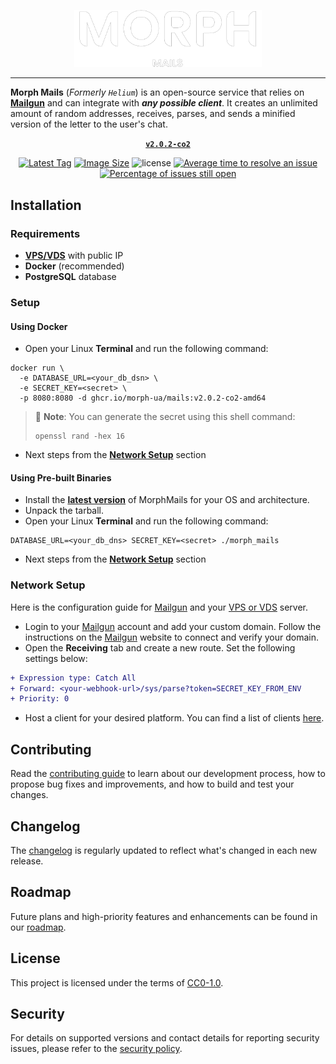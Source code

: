 <p align="center">
  <a href="https://www.decline.live/" rel="noopener" target="_blank"><img width="300" src="/docs/public/logo.svg" alt="Morph Mails Logo"></a>
</p>

<hr/>

**Morph Mails** (*Formerly `Helium`*) is an open-source service that relies on [**Mailgun**](https://mailgun.com) and can integrate with _**any possible client**_. It creates an unlimited amount of random addresses, receives, parses, and sends a minified version of the letter to the user's chat.

<div align="center">

**[`v2.0.2-co2`](https://github.com/morph-ua/MorphMails/releases/latest/)**

[![Latest Tag](https://ghcr-badge.egpl.dev/morph-ua/mails/latest_tag?color=red&label=latest)](https://ghcr.io/MorphMails/mails "Latest Tag")
[![Image Size](https://ghcr-badge.egpl.dev/morph-ua/mails/size)](https://ghcr.io/morph-ua/mails "Image Size")
![license](https://img.shields.io/github/license/morph-ua/MorphMails)
[![Average time to resolve an issue](https://isitmaintained.com/badge/resolution/morph-ua/MorphMails.svg)](https://isitmaintained.com/project/morph-ua/MorphMails 'Average time to resolve an issue')
[![Percentage of issues still open](http://isitmaintained.com/badge/open/morph-ua/MorphMails.svg)](http://isitmaintained.com/project/morph-ua/MorphMails "Percentage of issues still open")

</div>

## Installation

### Requirements

* [**VPS/VDS**](https://hetzner.com) with public IP
* **Docker** (recommended)
* **PostgreSQL** database

### Setup

#### Using Docker

* Open your Linux **Terminal** and run the following command:
```shell
docker run \
  -e DATABASE_URL=<your_db_dsn> \
  -e SECRET_KEY=<secret> \
  -p 8080:8080 -d ghcr.io/morph-ua/mails:v2.0.2-co2-amd64 
```
> 📝 **Note**: You can generate the secret using this shell command:
> ```shell
> openssl rand -hex 16
> ```
* Next steps from the [**Network Setup**](#network-setup) section

#### Using Pre-built Binaries

* Install the [**latest version**](https://github.com/morph-ua/MorphMails/releases/latest) of MorphMails for your OS and architecture.
* Unpack the tarball.
* Open your Linux **Terminal** and run the following command:
```shell
DATABASE_URL=<your_db_dns> SECRET_KEY=<secret> ./morph_mails
```
* Next steps from the [**Network Setup**](#network-setup) section


### Network Setup

Here is the configuration guide for [Mailgun](https://mailgun.com) and your [VPS or VDS](https://hetzner.com) server.

- Login to your [Mailgun](https://mailgun.com) account and add your custom domain.
  Follow the instructions on the [Mailgun](https://mailgun.com) website to connect and verify your domain.
- Open the **Receiving** tab and create a new route. Set the following settings below:

```diff
+ Expression type: Catch All
+ Forward: <your-webhook-url>/sys/parse?token=SECRET_KEY_FROM_ENV
+ Priority: 0
```

- Host a client for your desired platform. You can find a list of clients
  [here](https://github.com/morph-ua/MailClients).

## Contributing

Read the [contributing guide](/CONTRIBUTING.md) to learn about our development process,
how to propose bug fixes and improvements,
and how to build and test your changes.

## Changelog

The [changelog](https://github.com/morph-ua/MorphMails/releases) is regularly updated
to reflect what's changed in each new release.

## Roadmap

Future plans and high-priority features and enhancements can be found in our [roadmap](https://github.com/orgs/morph-ua/projects/1).

## License

This project is licensed under the terms of [CC0-1.0](/LICENSE.md).

## Security

For details on supported versions and contact details for reporting security issues, please refer to the [security policy](https://github.com/morph-ua/MorphMails/security/policy).